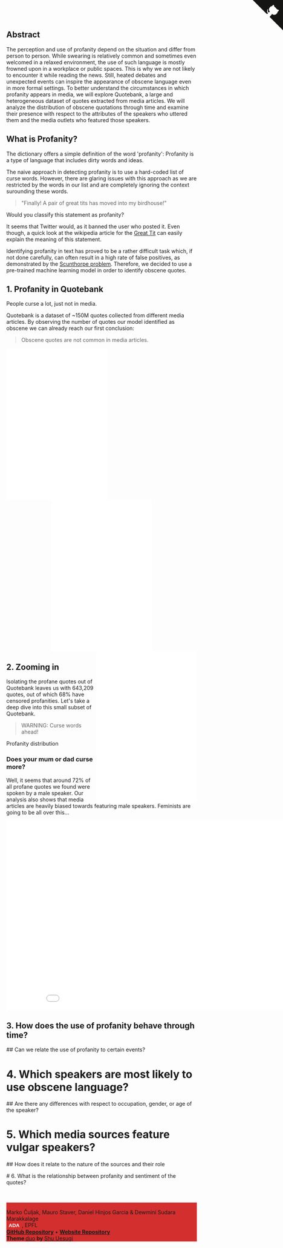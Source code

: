 
## Abstract
The perception and use of profanity depend on the situation and differ from person to person. While swearing is relatively common and sometimes even welcomed in a relaxed environment, the use of such language is mostly frowned upon in a workplace or public spaces. This is why we are not likely to encounter it while reading the news. Still, heated debates and unexpected events can inspire the appearance of obscene language even in more formal settings. To better understand the circumstances in which profanity appears in media, we will explore Quotebank, a large and heterogeneous dataset of quotes extracted from media articles. We will analyze the distribution of obscene quotations through time and examine their presence with respect to the attributes of the speakers who uttered them and the media outlets who featured those speakers.

<!-- <div id="container" style="min-width: 310px; height: 400px; margin: auto"></div> -->
<!-- Furthermore, syntactically identical words can be considered obscene in one language but have a completely different meaning in another language. -->
## What is Profanity?
The dictionary offers a simple definition of the word 'profanity': Profanity is a type of language that includes dirty words and ideas.

The naive approach in detecting profanity is to use a hard-coded list of curse words. However, there are glaring issues with this approach as we are restricted by the words in our list and are completely ignoring the context surounding these words. 
<!-- Futhermore, the same word can be considered obscene in one language but have a completely different meaning in another language. -->

>"Finally! A pair of great tits has moved into my birdhouse!"

Would you classify this statement as profanity? 

It seems that Twitter would, as it banned the user who posted it. Even though, a quick look at the wikipedia article for the [Great Tit](https://en.wikipedia.org/wiki/Great_tit "Great Tit") can easily explain the meaning of this statement.


Identifying profanity in text has proved to be a rather difficult task which, if not done carefully, can often result in a high rate of false positives, as demonstrated by the [Scunthorpe problem]( https://en.wikipedia.org/wiki/Scunthorpe_problem "Scunthorpe problem"). Therefore, we decided to use a pre-trained machine learning model in order to identify obscene quotes.

## 1. Profanity in Quotebank
People curse a lot, just not in media.

Quotebank is a dataset of ~150M quotes collected from different media articles. By observing the number of quotes our model identified as obscene we can already reach our first conclusion:
> Obscene quotes are not common in media articles.
<div align="center">
<iframe width="266" height="400"  frameborder="0" scrolling="no"  align="left" src="//plotly.com/~k_beans/84.embed?showlink=false" ></iframe>
<iframe width="266" height="400"  frameborder="0" scrolling="no" align="center" src="//plotly.com/~k_beans/3.embed?showlink=false"></iframe>
<iframe width="266" height="400"  frameborder="0" scrolling="no" align="right" src="//plotly.com/~k_beans/89.embed?showlink=false"></iframe>
</div>

## 2. Zooming in 
<!-- We have uncensored all profanities by using a complex regex scheme which will allow us to to a fair analysis. -->
Isolating the profane quotes out of Quotebank leaves us with 643,209 quotes, out of which 68% have censored profanities.
Let's take a deep dive into this small subset of Quotebank.
> WARNING: Curse words ahead! 

Profanity distribution

### Does your mum or dad curse more? 
Well, it seems that around 72% of all profane quotes we found were spoken by a male speaker. Our analysis also shows that media articles are heavily biased towards featuring male speakers. Feminists are going to be all over this...
<iframe width="900" height="500" frameborder="0" scrolling="no" src="//plotly.com/~k_beans/52.embed?showlink=false"></iframe>

## 3. How does the use of profanity behave through time? 
## Can we relate the use of profanity to certain events?

# 4. Which speakers are most likely to use obscene language?
## Are there any differences with respect to occupation, gender, or age of the speaker?

# 5. Which media sources feature vulgar speakers?
## How does it relate to the nature of the sources and their role

# 6. What is the relationship between profanity and sentiment of the quotes?


<br>
<footer style="background-color: #d32f2f">
    <div class="container">
        <div class="row ">
            <div class="col text-white text-center">
                <p>
                    <br>
                    Marko Čuljak, Mauro Staver, Daniel Hinjos Garcia & Dewmini Sudara Marakkalage
                    <br>
                    <button id="ada"><b>ADA</b></button>, EPFL
                    <br>
                    <a href="https://github.com/ArthurVignon/ADA_project_RADI"><b>GitHub Repository</b></a>
                    •
                    <a href="https://github.com/alcarinn/alcarinn.github.io"> <b> Website Repository </b> </a>
                    <br>
                    <b>Theme </b>
                    <a href="https://github.com/chibicode/duo">duo</a>
                    <b>by </b>
                    <a href="https://github.com/chibicode">Shu Uesugi</a>
                    <br>
                </p>
            </div>
        </div>
    </div>
</footer>




<a href="https://github.com/epfl-ada/ada-2021-project-k-beans" class="github-corner"><svg width="80" height="80" viewBox="0 0 250 250" style="fill:#151513; color:#fff; position: absolute; top: 0; border: 0; right: 0;">
        <path d="M0,0 L115,115 L130,115 L142,142 L250,250 L250,0 Z"></path>
        <path d="M128.3,109.0 C113.8,99.7 119.0,89.6 119.0,89.6 C122.0,82.7 120.5,78.6 120.5,78.6 C119.2,72.0 123.4,76.3 123.4,76.3 C127.3,80.9 125.5,87.3 125.5,87.3 C122.9,97.6 130.6,101.9 134.4,103.2" fill="currentColor"
            style="transform-origin: 130px 106px;" class="octo-arm"></path>
        <path
            d="M115.0,115.0 C114.9,115.1 118.7,116.5 119.8,115.4 L133.7,101.6 C136.9,99.2 139.9,98.4 142.2,98.6 C133.8,88.0 127.5,74.4 143.8,58.0 C148.5,53.4 154.0,51.2 159.7,51.0 C160.3,49.4 163.2,43.6 171.4,40.1 C171.4,40.1 176.1,42.5 178.8,56.2 C183.1,58.6 187.2,61.8 190.9,65.4 C194.5,69.0 197.7,73.2 200.1,77.6 C213.8,80.2 216.3,84.9 216.3,84.9 C212.7,93.1 206.9,96.0 205.4,96.6 C205.1,102.4 203.0,107.8 198.3,112.5 C181.9,128.9 168.3,122.5 157.7,114.1 C157.9,116.9 156.7,120.9 152.7,124.9 L141.0,136.5 C139.8,137.7 141.6,141.9 141.8,141.8 Z"
            fill="currentColor" class="octo-body"></path>
    </svg></a>
<style>
    .github-corner:hover .octo-arm {
        animation: octocat-wave 560ms ease-in-out
    }

    @keyframes octocat-wave {

        0%,
        100% {
            transform: rotate(0)
        }

        20%,
        60% {
            transform: rotate(-25deg)
        }

        40%,
        80% {
            transform: rotate(10deg)
        }
    }

    @media (max-width:500px) {
        .github-corner:hover .octo-arm {
            animation: none
        }

        .github-corner .octo-arm {
            animation: octocat-wave 560ms ease-in-out
        }
    }

    #ada { background:none;border:none;color:white }
</style>
